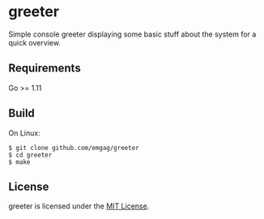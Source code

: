 # greeter

Simple console greeter displaying some basic stuff about the system for a quick overview.

## Requirements

Go >= 1.11

## Build

On Linux:

```
$ git clone github.com/emgag/greeter 
$ cd greeter
$ make 
```

## License

greeter is licensed under the [MIT License](http://opensource.org/licenses/MIT).
